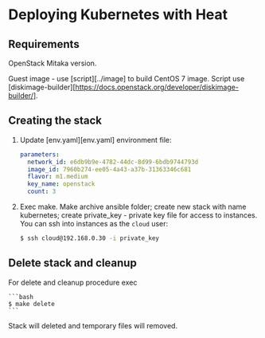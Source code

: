 Deploying Kubernetes with Heat
==============================

## Requirements

OpenStack Mitaka version.

Guest image - use [script][../image] to build CentOS 7 image. Script use [diskimage-builder][https://docs.openstack.org/developer/diskimage-builder/].

## Creating the stack

1. Update [env.yaml][env.yaml] environment file:

    ```yaml
    parameters:
      network_id: e6db9b9e-4782-44dc-8d99-6bdb9744793d
      image_id: 7960b274-ee05-4a43-a37b-31363346c681
      flavor: m1.medium
      key_name: openstack
      count: 3
    ```

2. Exec make. Make archive ansible folder; create new stack with name kubernetes; create private_key - private key file for access to instances.
You can ssh into instances as the `cloud` user:

    ```bash
    $ ssh cloud@192.168.0.30 -i private_key
    ```

## Delete stack and cleanup

For delete and cleanup procedure exec

    ```bash
    $ make delete
    ```

Stack will deleted and temporary files will removed.
